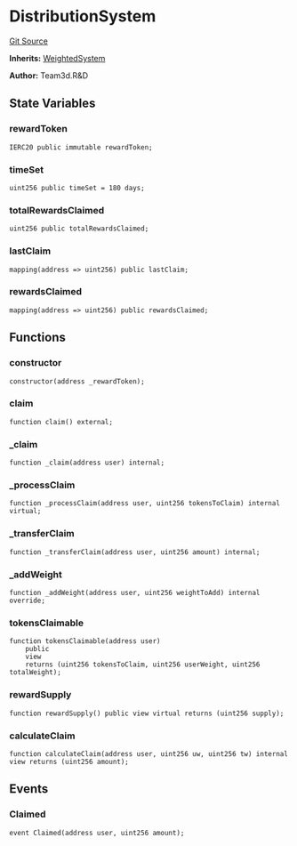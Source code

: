 # DistributionSystem
[Git Source](https://github.com//Team3dVidyaGames/Contracts/blob/d55e5ec0b365e011d0450d7bd58a74eab92713ee/src/contracts/agnosia/DistributionSystem.sol)

**Inherits:**
[WeightedSystem](/src/contracts/agnosia/WeightedSystem.sol/contract.WeightedSystem.md)

**Author:**
Team3d.R&D


## State Variables
### rewardToken

```solidity
IERC20 public immutable rewardToken;
```


### timeSet

```solidity
uint256 public timeSet = 180 days;
```


### totalRewardsClaimed

```solidity
uint256 public totalRewardsClaimed;
```


### lastClaim

```solidity
mapping(address => uint256) public lastClaim;
```


### rewardsClaimed

```solidity
mapping(address => uint256) public rewardsClaimed;
```


## Functions
### constructor


```solidity
constructor(address _rewardToken);
```

### claim


```solidity
function claim() external;
```

### _claim


```solidity
function _claim(address user) internal;
```

### _processClaim


```solidity
function _processClaim(address user, uint256 tokensToClaim) internal virtual;
```

### _transferClaim


```solidity
function _transferClaim(address user, uint256 amount) internal;
```

### _addWeight


```solidity
function _addWeight(address user, uint256 weightToAdd) internal override;
```

### tokensClaimable


```solidity
function tokensClaimable(address user)
    public
    view
    returns (uint256 tokensToClaim, uint256 userWeight, uint256 totalWeight);
```

### rewardSupply


```solidity
function rewardSupply() public view virtual returns (uint256 supply);
```

### calculateClaim


```solidity
function calculateClaim(address user, uint256 uw, uint256 tw) internal view returns (uint256 amount);
```

## Events
### Claimed

```solidity
event Claimed(address user, uint256 amount);
```

